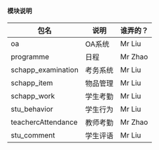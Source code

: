 #### 模块说明
|包名|说明|谁弄的？|
|-----|-----|-----|
|oa|OA系统|Mr Liu|
|programme|日程|Mr Zhao|
|schapp_examination|考务系统|Mr Liu|
|schapp_item|物品管理|Mr Liu|
|schapp_work|学生考勤|Mr Liu|
|stu_behavior|学生行为|Mr Liu|
|teachercAttendance|教师考勤|Mr Zhao|
|stu_comment|学生评语|Mr Liu|